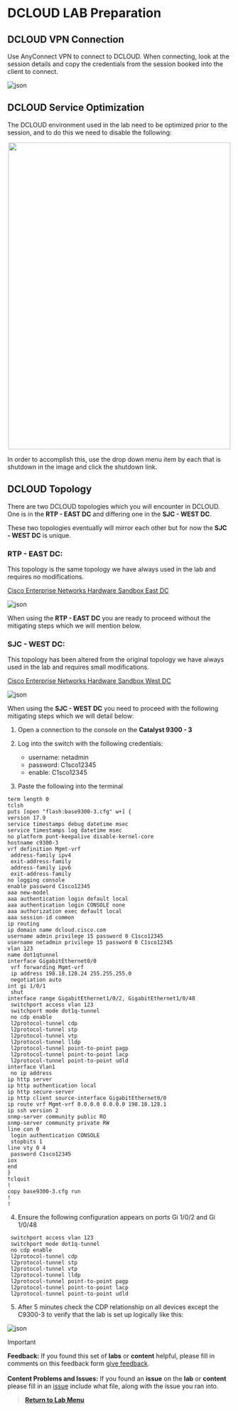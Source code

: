 # DCLOUD LAB Preparation

## DCLOUD VPN Connection

Use AnyConnect VPN to connect to DCLOUD. When connecting, look at the session details and copy the credentials from the session booked into the client to connect.

![json](./LAB-7-CICD-Orchestration/images/VPN-to-dCLOUD.png?raw=true "Import JSON")

## DCLOUD Service Optimization

The DCLOUD environment used in the lab need to be optimized prior to the session, and to do this we need to disable the following:

<p align="center"><img src="./LAB-7-CICD-Orchestration/images/ShutdownUnused.png" width="500" height="690"></p>

In order to accomplish this, use the drop down menu item by each that is shutdown in the image and click the shutdown link.

## DCLOUD Topology

There are two DCLOUD topologies which you will encounter in DCLOUD. One is in the **RTP - EAST DC** and differing one in the **SJC - WEST DC**.

These two topologies eventually will mirror each other but for now the **SJC - WEST DC** is unique.

### RTP - EAST DC:

This topology is the same topology we have always used in the lab and requires no modifications.

[Cisco Enterprise Networks Hardware Sandbox East DC](https://dcloud2-rtp.cisco.com/content/catalogue?search=Enterprise%20Networks%20Hardware%20Sandbox&screenCommand=openFilterScreen)

![json](./LAB-1-Wired-Automation/images/DCLOUD_Topology2.png?raw=true "Import JSON")

When using the **RTP - EAST DC** you are ready to proceed without the mitigating steps which we will mention below.

### SJC - WEST DC:

This topology has been altered from the original topology we have always used in the lab and requires small modifications.

[Cisco Enterprise Networks Hardware Sandbox West DC](https://dcloud2-sjc.cisco.com/content/catalogue?search=Enterprise%20Networks%20Hardware%20Sandbox&screenCommand=openFilterScreen)

![json](./LAB-1-Wired-Automation/images/DCLOUD_Topology3.png?raw=true "Import JSON")

When using the **SJC - WEST DC** you need to proceed with the following mitigating steps which we will detail below:

1. Open a connection to the console on the **Catalyst 9300 - 3**
2. Log into the switch with the following credentials:

   - username: netadmin
   - password: C1sco12345
   - enable:   C1sco12345

3. Paste the following into the terminal 

```
term length 0
tclsh                            
puts [open "flash:base9300-3.cfg" w+] {
version 17.9
service timestamps debug datetime msec
service timestamps log datetime msec
no platform punt-keepalive disable-kernel-core
hostname c9300-3
vrf definition Mgmt-vrf
 address-family ipv4
 exit-address-family
 address-family ipv6
 exit-address-family
no logging console
enable password C1sco12345
aaa new-model
aaa authentication login default local
aaa authentication login CONSOLE none
aaa authorization exec default local 
aaa session-id common
ip routing
ip domain name dcloud.cisco.com
username admin privilege 15 password 0 C1sco12345
username netadmin privilege 15 password 0 C1sco12345
vlan 123
name dot1qtunnel
interface GigabitEthernet0/0
 vrf forwarding Mgmt-vrf
 ip address 198.18.128.24 255.255.255.0
 negotiation auto
int gi 1/0/1
 shut
interface range GigabitEthernet1/0/2, GigabitEthernet1/0/48
 switchport access vlan 123
 switchport mode dot1q-tunnel
 no cdp enable
 l2protocol-tunnel cdp
 l2protocol-tunnel stp
 l2protocol-tunnel vtp
 l2protocol-tunnel lldp
 l2protocol-tunnel point-to-point pagp
 l2protocol-tunnel point-to-point lacp
 l2protocol-tunnel point-to-point udld
interface Vlan1
 no ip address
ip http server
ip http authentication local
ip http secure-server
ip http client source-interface GigabitEthernet0/0
ip route vrf Mgmt-vrf 0.0.0.0 0.0.0.0 198.18.128.1
ip ssh version 2
snmp-server community public RO
snmp-server community private RW
line con 0
 login authentication CONSOLE
 stopbits 1
line vty 0 4
 password C1sco12345
iox
end
}
tclquit
!
copy base9300-3.cfg run
!
!
```

4. Ensure the following configuration appears on ports Gi 1/0/2 and Gi 1/0/48

```
 switchport access vlan 123
 switchport mode dot1q-tunnel
 no cdp enable
 l2protocol-tunnel cdp
 l2protocol-tunnel stp
 l2protocol-tunnel vtp
 l2protocol-tunnel lldp
 l2protocol-tunnel point-to-point pagp
 l2protocol-tunnel point-to-point lacp
 l2protocol-tunnel point-to-point udld
```

5. After 5 minutes check the CDP relationship on all devices except the C9300-3 to verify that the lab is set up logically like this:

![json](./LAB-1-Wired-Automation/images/DCLOUD_Topology2.png?raw=true "Import JSON")

> [!IMPORTANT]
> **Feedback:** If you found this set of **labs** or **content** helpful, please fill in comments on this feedback form [give feedback](https://github.com/kebaldwi/DNAC-TEMPLATES/discussions/new?category=feedback-and-ideas).</br></br>
**Content Problems and Issues:** If you found an **issue** on the **lab** or **content** please fill in an [issue](https://github.com/kebaldwi/DNAC-TEMPLATES/issues/new) include what file, along with the issue you ran into. 

> [**Return to Lab Menu**](./README.md)